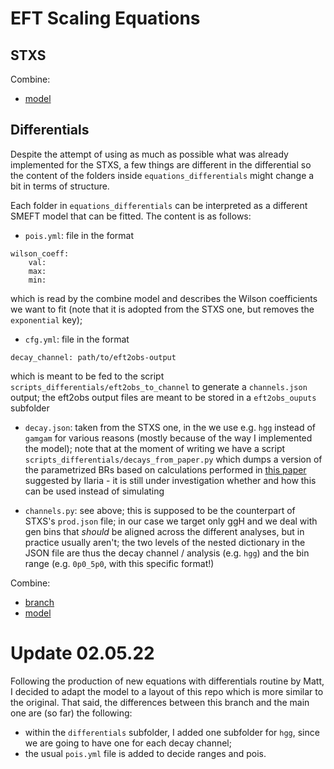 # EFT Scaling Equations

## STXS

Combine:
- [model](https://github.com/jonathon-langford/HiggsAnalysis-CombinedLimit/blob/102x-comb2021-STXStoSMEFT-improved/python/STXStoSMEFTModel.py)


## Differentials

Despite the attempt of using as much as possible what was already implemented for the STXS, a few things are different in the differential so the content of the folders inside ```equations_differentials``` might change a bit in terms of structure.

Each folder in ```equations_differentials``` can be interpreted as a different SMEFT model that can be fitted. The content is as follows:

- ```pois.yml```: file in the format

```
wilson_coeff:
    val:
    max:
    min:
```

which is read by the combine model and describes the Wilson coefficients we want to fit (note that it is adopted from the STXS one, but removes the ```exponential``` key);

- ```cfg.yml```: file in the format

```
decay_channel: path/to/eft2obs-output
```
which is meant to be fed to the script ```scripts_differentials/eft2obs_to_channel``` to generate a ```channels.json``` output; the eft2obs output files are meant to be stored in a ```eft2obs_ouputs``` subfolder

- ```decay.json```: taken from the STXS one, in the we use e.g. ```hgg``` instead of ```gamgam``` for various reasons (mostly because of the way I implemented the model); note that at the moment of writing we have a script ```scripts_differentials/decays_from_paper.py``` which dumps a version of the parametrized BRs based on calculations performed in [this paper](https://arxiv.org/pdf/1906.06949.pdf) suggested by Ilaria - it is still under investigation whether and how this can be used instead of simulating

- ```channels.py```: see above; this is supposed to be the counterpart of STXS's ```prod.json``` file; in our case we target only ggH and we deal with gen bins that *should* be aligned across the different analyses, but in practice usually aren't; the two levels of the nested dictionary in the JSON file are thus the decay channel / analysis (e.g. ```hgg```) and the bin range (e.g. ```0p0_5p0```, with this specific format!)


Combine:
- [branch](https://github.com/maxgalli/HiggsAnalysis-CombinedLimit/tree/EFT_model)
- [model](https://github.com/maxgalli/HiggsAnalysis-CombinedLimit/blob/EFT_model/python/DIFFtoSMEFTModel.py)

# Update 02.05.22

Following the production of new equations with differentials routine by Matt, I
decided to adapt the model to a layout of this repo which is more similar to the
original. That said, the differences between this branch and the main one are
(so far) the following:

- within the ```differentials``` subfolder, I added one subfolder for ```hgg```,
  since we are going to have one for each decay channel;
- the usual ```pois.yml``` file is added to decide ranges and pois.
